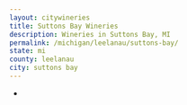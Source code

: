```yaml
---
layout: citywineries
title: Suttons Bay Wineries
description: Wineries in Suttons Bay, MI
permalink: /michigan/leelanau/suttons-bay/
state: mi
county: leelanau
city: suttons bay
---
```

-
